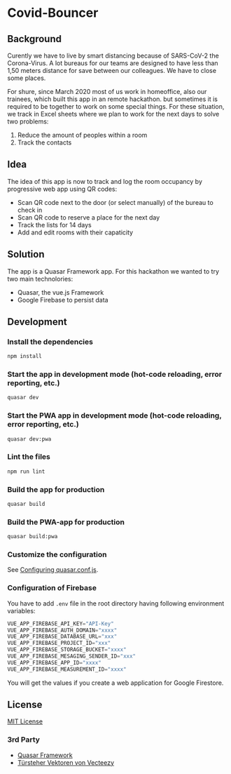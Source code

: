 # Covid-Bouncer

## Background

Curently we have to live by smart distancing because of SARS-CoV-2 the Corona-Virus.
A lot bureaus for our teams are designed to have less than 1,50 meters distance for save
between our colleagues. We have to close some places.

For shure, since March 2020 most of us work in homeoffice, also our trainees, which built
this app in an remote hackathon. but sometimes it is required to be together to work
on some special things. For these situation, we track in Excel sheets where we plan to work for the next days to solve two problems:

1. Reduce the amount of peoples within a room
2. Track the contacts

## Idea

The idea of this app is now to track and log the room occupancy by progressive web app using
QR codes:

* Scan QR code next to the door (or select manually) of the bureau to check in
* Scan QR code to reserve a place for the next day
* Track the lists for 14 days
* Add and edit rooms with their capaticity

## Solution

The app is a Quasar Framework app. For this hackathon we wanted to try two main technolories:

* Quasar, the vue.js Framework
* Google Firebase to persist data

## Development

### Install the dependencies

```bash
npm install
```

### Start the app in development mode (hot-code reloading, error reporting, etc.)

```bash
quasar dev
```

### Start the PWA app in development mode (hot-code reloading, error reporting, etc.)

```bash
quasar dev:pwa
```

### Lint the files

```bash
npm run lint
```

### Build the app for production

```bash
quasar build
```

### Build the PWA-app for production

```bash
quasar build:pwa
```

### Customize the configuration

See [Configuring quasar.conf.js](https://quasar.dev/quasar-cli/quasar-conf-js).

### Configuration of Firebase

You have to add `.env` file in the root directory having following environment variables:

```javascript
VUE_APP_FIREBASE_API_KEY="API-Key"
VUE_APP_FIREBASE_AUTH_DOMAIN="xxxx"
VUE_APP_FIREBASE_DATABASE_URL="xxx"
VUE_APP_FIREBASE_PROJECT_ID="xxx"
VUE_APP_FIREBASE_STORAGE_BUCKET="xxxx"
VUE_APP_FIREBASE_MESAGING_SENDER_ID="xxx"
VUE_APP_FIREBASE_APP_ID="xxxx"
VUE_APP_FIREBASE_MEASUREMENT_ID="xxxx"
```

You will get the values if you create a web application for Google Firestore.

## License

[MIT License](LICENSE)

### 3rd Party

* [Quasar Framework](https://github.com/quasarframework/quasar/blob/dev/LICENSE)
* [Türsteher Vektoren von Vecteezy](https://de.vecteezy.com/gratis-vektor/t%C3%BCrsteher)
